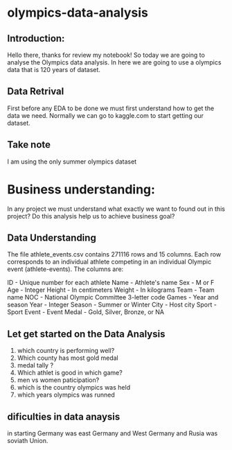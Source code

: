 # olympics-data-analysis

 ## Introduction:

Hello there, thanks for review my notebook! So today we are going to analyse the Olympics data analysis. 
In here we are going to use a olympics data that is 120 years of dataset.

## Data Retrival 
First before any EDA to be done we must first understand how to get the data we need. Normally we can go to kaggle.com to start getting our dataset.

## Take note
I am using the only summer olympics dataset

# Business understanding:

In any project we must understand what exactly we want to found out in this project?
Do this analysis help us to achieve business goal?

## Data Understanding

The file athlete_events.csv contains 271116 rows and 15 columns. Each row corresponds to an individual athlete competing in an individual Olympic event (athlete-events). The columns are:

ID - Unique number for each athlete
Name - Athlete's name
Sex - M or F
Age - Integer
Height - In centimeters
Weight - In kilograms
Team - Team name
NOC - National Olympic Committee 3-letter code
Games - Year and season
Year - Integer
Season - Summer or Winter
City - Host city
Sport - Sport
Event - Event
Medal - Gold, Silver, Bronze, or NA


## Let get started on the Data Analysis
1. which country is performing well?
2. Which county has most gold medal
3. medal tally ?
4. Which athlet is good in which game?
5. men vs women paticipation?
6. which is the country olympics was held
7. which years olympics was runned

## dificulties in data anaysis
in starting Germany was east Germany and West Germany and Rusia was soviath Union.

